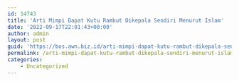```yaml
---
id: 14743
title: 'Arti Mimpi Dapat Kutu Rambut Dikepala Sendiri Menurut Islam'
date: '2022-09-17T22:01:43+00:00'
author: admin
layout: post
guid: 'https://bos.awn.biz.id/arti-mimpi-dapat-kutu-rambut-dikepala-sendiri-menurut-islam/'
permalink: /arti-mimpi-dapat-kutu-rambut-dikepala-sendiri-menurut-islam/
categories:
    - Uncategorized
---
```


